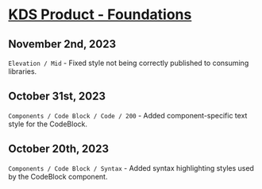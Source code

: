 # [KDS Product - Foundations](https://www.figma.com/file/oQsMzMMnynfPWpMEt91OpH/KDS-Product---Foundations?type=design&node-id=4728-1879&mode=design&t=vM0eNG3c9YY5rmmu-0)

## November 2nd, 2023

`Elevation / Mid` - Fixed style not being correctly published to consuming libraries.

## October 31st, 2023

`Components / Code Block / Code / 200` - Added component-specific text style for the CodeBlock.

## October 20th, 2023

`Components / Code Block / Syntax` - Added syntax highlighting styles used by the CodeBlock component.
